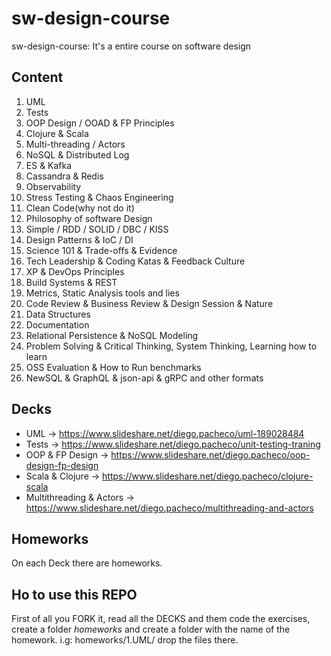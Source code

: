 # sw-design-course
sw-design-course: It's a entire course on software design

## Content

1.  UML
2.  Tests
3.  OOP Design / OOAD & FP Principles
4.  Clojure & Scala
5.  Multi-threading / Actors
6.  NoSQL & Distributed Log
7.  ES & Kafka
8.  Cassandra & Redis
9.  Observability
10. Stress Testing & Chaos Engineering
11. Clean Code(why not do it)
12. Philosophy of software Design
13. Simple / RDD / SOLID / DBC / KISS
14. Design Patterns & IoC / DI
15. Science 101 & Trade-offs & Evidence
16. Tech Leadership & Coding Katas & Feedback Culture
17. XP & DevOps Principles
18. Build Systems & REST
19. Metrics, Static Analysis tools and lies
20. Code Review & Business Review & Design Session & Nature
21. Data Structures
22. Documentation
23. Relational Persistence & NoSQL Modeling
24. Problem Solving & Critical Thinking, System Thinking, Learning how to learn
25. OSS Evaluation & How to Run benchmarks
26. NewSQL & GraphQL & json-api & gRPC and other formats

## Decks

* UML -> https://www.slideshare.net/diego.pacheco/uml-189028484
* Tests -> https://www.slideshare.net/diego.pacheco/unit-testing-traning
* OOP & FP Design -> https://www.slideshare.net/diego.pacheco/oop-design-fp-design
* Scala & Clojure -> https://www.slideshare.net/diego.pacheco/clojure-scala
* Multithreading & Actors -> https://www.slideshare.net/diego.pacheco/multithreading-and-actors

## Homeworks 

On each Deck there are homeworks. 

## Ho to use this REPO

First of all you FORK it, read all the DECKS and them code the exercises, </BR>
create a folder *homeworks* and create a folder with the name of the homework. i.g: homeworks/1.UML/ drop the files there. 

